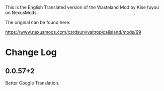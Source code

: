 This is the English Translated version of the Wasteland Mod by Kise fuyou on NexusMods.

The original can be found here:

https://www.nexusmods.com/cardsurvivaltropicalisland/mods/99

# Change Log

## 0.0.57+2
Better Google Translation.


